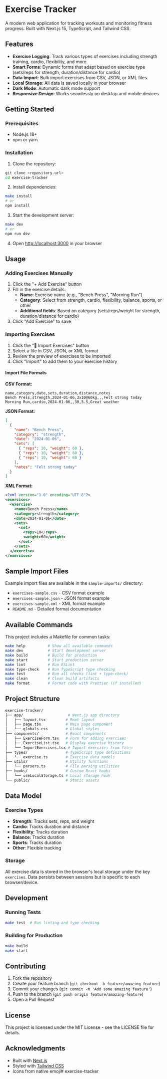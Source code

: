 # Exercise Tracker

A modern web application for tracking workouts and monitoring fitness progress. Built with Next.js 15, TypeScript, and Tailwind CSS.

## Features

- **Exercise Logging**: Track various types of exercises including strength training, cardio, flexibility, and more
- **Smart Forms**: Dynamic forms that adapt based on exercise type (sets/reps for strength, duration/distance for cardio)
- **Data Import**: Bulk import exercises from CSV, JSON, or XML files
- **Local Storage**: All data is saved locally in your browser
- **Dark Mode**: Automatic dark mode support
- **Responsive Design**: Works seamlessly on desktop and mobile devices

## Getting Started

### Prerequisites

- Node.js 18+ 
- npm or yarn

### Installation

1. Clone the repository:
```bash
git clone <repository-url>
cd exercise-tracker
```

2. Install dependencies:
```bash
make install
# or
npm install
```

3. Start the development server:
```bash
make dev
# or
npm run dev
```

4. Open [http://localhost:3000](http://localhost:3000) in your browser

## Usage

### Adding Exercises Manually

1. Click the "+ Add Exercise" button
2. Fill in the exercise details:
   - **Name**: Exercise name (e.g., "Bench Press", "Morning Run")
   - **Category**: Select from strength, cardio, flexibility, balance, sports, or other
   - **Additional fields**: Based on category (sets/reps/weight for strength, duration/distance for cardio)
3. Click "Add Exercise" to save

### Importing Exercises

1. Click the "📁 Import Exercises" button
2. Select a file in CSV, JSON, or XML format
3. Review the preview of exercises to be imported
4. Click "Import" to add them to your exercise history

#### Import File Formats

**CSV Format:**
```csv
name,category,date,sets,duration,distance,notes
Bench Press,strength,2024-01-06,3x10@60kg,,,Felt strong today
Morning Run,cardio,2024-01-06,,30,5.5,Great weather
```

**JSON Format:**
```json
[
  {
    "name": "Bench Press",
    "category": "strength",
    "date": "2024-01-06",
    "sets": [
      { "reps": 10, "weight": 60 },
      { "reps": 10, "weight": 60 },
      { "reps": 10, "weight": 60 }
    ],
    "notes": "Felt strong today"
  }
]
```

**XML Format:**
```xml
<?xml version="1.0" encoding="UTF-8"?>
<exercises>
  <exercise>
    <name>Bench Press</name>
    <category>strength</category>
    <date>2024-01-06</date>
    <sets>
      <set>
        <reps>10</reps>
        <weight>60</weight>
      </set>
    </sets>
  </exercise>
</exercises>
```

## Sample Import Files

Example import files are available in the `sample-imports/` directory:
- `exercises-sample.csv` - CSV format example
- `exercises-sample.json` - JSON format example  
- `exercises-sample.xml` - XML format example
- `README.md` - Detailed format documentation

## Available Commands

This project includes a Makefile for common tasks:

```bash
make help          # Show all available commands
make dev           # Start development server
make build         # Build for production
make start         # Start production server
make lint          # Run ESLint
make type-check    # Run TypeScript type checking
make test          # Run all checks (lint + type-check)
make clean         # Clean build artifacts
make format        # Format code with Prettier (if installed)
```

## Project Structure

```sh
exercise-tracker/
├── app/                    # Next.js app directory
│   ├── layout.tsx         # Root layout
│   ├── page.tsx           # Main page component
│   └── globals.css        # Global styles
├── components/            # React components
│   ├── ExerciseForm.tsx   # Form for adding exercises
│   ├── ExerciseList.tsx   # Display exercise history
│   └── ImportExercises.tsx # Import exercises from files
├── types/                 # TypeScript type definitions
│   └── exercise.ts        # Exercise data models
├── utils/                 # Utility functions
│   └── parsers.ts         # File parsing utilities
├── hooks/                 # Custom React hooks
│   └── useLocalStorage.ts # Local storage hook
└── public/                # Static assets
```

## Data Model

### Exercise Types

- **Strength**: Tracks sets, reps, and weight
- **Cardio**: Tracks duration and distance
- **Flexibility**: Tracks duration
- **Balance**: Tracks duration
- **Sports**: Tracks duration
- **Other**: Flexible tracking

### Storage

All exercise data is stored in the browser's local storage under the key `exercises`. Data persists between sessions but is specific to each browser/device.

## Development

### Running Tests

```bash
make test  # Run linting and type checking
```

### Building for Production

```bash
make build
make start
```

## Contributing

1. Fork the repository
2. Create your feature branch (`git checkout -b feature/amazing-feature`)
3. Commit your changes (`git commit -m 'Add some amazing feature'`)
4. Push to the branch (`git push origin feature/amazing-feature`)
5. Open a Pull Request

## License

This project is licensed under the MIT License - see the LICENSE file for details.

## Acknowledgments

- Built with [Next.js](https://nextjs.org/)
- Styled with [Tailwind CSS](https://tailwindcss.com/)
- Icons from native emoji# exercise-tracker
